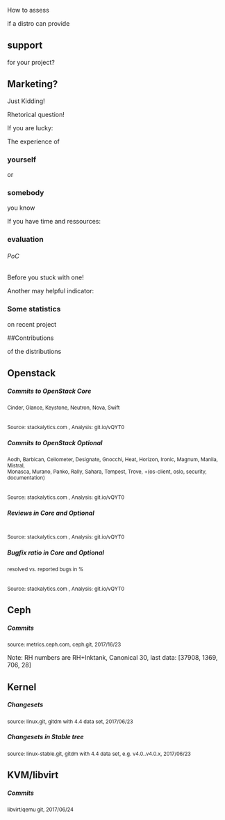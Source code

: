 <!-- .slide: data-background-image="images/distros-all.svg" data-background-size="90% auto" -->


<!-- Slide -->
How to assess

if a distro can provide 

## support

for your project?


<!-- Slide -->
## Marketing? 

Just Kidding! <!-- .element class="fragment"-->

Rhetorical question! <!-- .element class="fragment"-->


<!-- Slide -->
If you are lucky:

The experience of 

### yourself 

or 

### somebody

you know


<!-- Slide -->
If you have time and ressources:

### evaluation
###### PoC

Before you stuck with one!


<!-- Slide -->
Another may helpful indicator:

### Some statistics

on recent project

##Contributions

of the distributions


<!-- Slide -->
## Openstack


<!-- Slide -->
##### Commits to OpenStack Core
<sup>Cinder, Glance, Keystone, Neutron, Nova, Swift</sup>
<canvas data-chart="line">
<!--
{
 "data" : {
     "labels": ["G", "H", "I", "J", "K", "L", "M", "N", "O", "P"],
     "datasets": [
         {
             "label": "Canonical",
	     "backgroundColor":"rgba(221,72,20,.9)",
             "data": [116, 120, 44, 20, 25, 8, 9, 9, 6, 6]
         },
         {
             "label": "SUSE",
	     "backgroundColor":"rgba(125,194,70,.9)",
             "data": [49, 116, 109, 91, 36, 43, 98, 83, 74, 76]
         },
         {
             "label": "Mirantis",
	     "backgroundColor":"rgba(0,0,0,.7)",
             "data": [59, 370, 181, 250, 539, 677, 678, 778, 384, 288]
         },
         {
             "label": "Red Hat",
	     "backgroundColor":"rgba(233,52,66,.7)",
             "data": [731, 623, 852, 965, 1231, 1290, 1057, 1098, 821, 721]
         }
     ]
 },
 "options": { 
     "responsive": "true",
     "legend": {
     	"position": "bottom",
	"labels": {
	    "fontSize": 16
	}
     }
 }
}
-->
</canvas>
<br>
<sup>Source: stackalytics.com , Analysis: git.io/vQYT0 </sup>


<!-- Slide -->
##### Commits to OpenStack Optional
<sup>Aodh, Barbican, Ceilometer, Designate, Gnocchi, Heat, Horizon, Ironic, Magnum, Manila, Mistral, <br> Monasca, Murano, Panko, Rally, Sahara, Tempest, Trove, +(os-client, oslo, security, documentation)</sup>
<canvas data-chart="line">
<!--
{
 "data" : {
     "labels": ["G", "H", "I", "J", "K", "L", "M", "N", "O", "P"],
     "datasets": [
         {
             "label": "Canonical",
	     "backgroundColor":"rgba(221,72,20,.9)",
             "data": [38, 52, 8, 6, 19, 6, 7, 4, 10, 2]
         },
         {
             "label": "SUSE",
	     "backgroundColor":"rgba(125,194,70,.9)",
             "data": [16, 175, 849, 635, 345, 372, 296, 221, 319, 181]
         },
         {
             "label": "Red Hat",
	     "backgroundColor":"rgba(233,52,66,.7)",
             "data": [1091, 1567, 1707, 1451, 2232, 1938, 1561, 1660, 1291, 801]
         },
         {
             "label": "Mirantis",
	     "backgroundColor":"rgba(0,0,0,.7)",
             "data": [200, 1075, 904, 1048, 2008, 2273, 1846, 1776, 828, 373]
         }
     ]
 },
 "options": { 
     "responsive": "true",
     "legend": {
     	"position": "bottom",
	"labels": {
	    "fontSize": 16
	}
     }
 }
}
-->
</canvas>
<br>
<sup>Source: stackalytics.com , Analysis: git.io/vQYT0 </sup>


<!-- Slide -->
##### Reviews in Core and Optional
<canvas data-chart="line">
<!--
{
 "data" : {
     "labels": ["G", "H", "I", "J", "K", "L", "M", "N", "O", "P"],
     "datasets": [
         {
             "label": "Canonical",
	     "backgroundColor":"rgba(221,72,20,.9)",
             "data": [931, 196, 70, 68, 72, 31, 8, 23, 48, 15]
         },
         {
             "label": "SUSE",
	     "backgroundColor":"rgba(125,194,70,.9)",
             "data": [61, 562, 2563, 3818, 3893, 3147, 3328, 2208, 1866, 2440]
         },
         {
             "label": "Red Hat",
	     "backgroundColor":"rgba(233,52,66,.7)",
             "data": [7949, 15812, 19172, 19699, 24352, 21246, 18165, 19592, 13342, 10659]
         },
         {
             "label": "Mirantis",
	     "backgroundColor":"rgba(0,0,0,.7)",
             "data": [137, 6018, 11185, 16267, 27943, 29539, 27452, 24168, 10829, 7028]
         }
     ]
 },
 "options": { 
     "responsive": "true",
     "legend": {
     	"position": "bottom",
	"labels": {
	    "fontSize": 16
	}
     }
 }
}
-->
</canvas>
<br>
<sup>Source: stackalytics.com , Analysis: git.io/vQYT0 </sup>


<!-- Slide -->
##### Bugfix ratio in Core and Optional
<sup>resolved vs. reported bugs in %</sup>
<canvas data-chart="line">
<!--
{
 "data" : {
     "labels": ["G", "H", "I", "J", "K", "L", "M", "N", "O", "P"],
     "datasets": [
         {
             "label": "Canonical",
	     "backgroundColor":"rgba(221,72,20,.7)",
             "data": [99, 35, 48, 17, 19, 9, 30, 12, 3, 30]
         },
         {
             "label": "SUSE",
	     "backgroundColor":"rgba(125,194,70,.6)",
             "data": [94, 115, 143, 204, 145, 86, 47, 42, 40, 109]
         },
         {
             "label": "Red Hat",
	     "backgroundColor":"rgba(233,52,66,.7)",
             "data": [78, 65, 60, 56, 59, 54, 64, 74, 73, 72]
         },
         {
             "label": "Mirantis",
	     "backgroundColor":"rgba(0,0,0,.7)",
             "data": [89, 87, 63, 87, 84, 73, 70, 74, 83, 81]
         }
     ]
 },
 "options": { 
     "responsive": "true",
     "legend": {
     	"position": "bottom",
	"labels": {
	    "fontSize": 16
	}
     },
     "scales": {
     	"yAxes": [{
        	"ticks": {
                    "min": 0,
                    "max": 210
                }
            }]
     }
 }
}
-->
</canvas>
<br>
<sup>Source: stackalytics.com , Analysis: git.io/vQYT0 </sup>


<!-- Slide -->
## Ceph


##### Commits
<sup>source: metrics.ceph.com, ceph.git, 2017/16/23<sup>
<canvas class="doughnut-reveal" data-chart="doughnut" width="600" height="600">
<!--
{
 "data" : {
     "labels": ["Red Hat" , "SUSE" , "Mirantis" , "Canonical"],
     "datasets": [
         {
             "data": [36021, 1822, 746, 30],
	     "backgroundColor": [
	     	"rgba(233,52,66,.7)",
		"rgba(125,194,70,.6)",
		"rgba(0,0,0,.7)",
		"rgba(221,72,20,.7)"
	     ]
         }
     ]
 },
 "options": {
     "animateScale": "true",
     "responsive": "true",
     "legend": {
     	"position": "bottom",
	"labels": {
	    "fontSize": 16
	}
     }
 }
}
-->
</canvas>

Note: RH numbers are RH+Inktank, Canonical 30, last data: [37908, 1369, 706, 28]


<!-- Slide -->
## Kernel


<!-- Slide -->
##### Changesets 
<sup>source: linux.git, gitdm with 4.4 data set, 2017/06/23</sup>
<canvas data-chart="line">
<!--
{
 "data" : {
     "labels": ["v3.0" , "v3.1" , "v3.2" , "v3.4" , "v3.5" , "v3.6" , "v3.7" , "v3.8" , "v3.9" , "v3.10" , "v3.11" , "v3.12" , "v3.13" , "v3.14" , "v3.15" , "v3.16" , "v3.17" , "v3.18" , "v3.19" , "v4.0" , "v4.1" , "v4.2" , "v4.3" , "v4.4" , "v4.5" , "v4.6" , "v4.7" , "v4.8", "v4.9", "v4.10", "v4.11"],
     "datasets": [
         {
             "label": "Mirantis",
	     "backgroundColor":"rgba(0,0,0,.7)",
             "data": [0,0,0,0,0,0,0,0,0,0,0,0,0,0,0,0,0,0,0,0,0,0,1,15,27,66,48,18,1,0,0]
         },
         {
             "label": "Canonical",
	     "backgroundColor":"rgba(221,72,20,.7)",
             "data": [24,27,46,101,35,89,90,91,84,58,81,55,48,28,25,34,32,80,23,29,24,37,30,35,46,50,56,108,127,74,159]
         },
         {
             "label": "SUSE",
	     "backgroundColor":"rgba(125,194,70,.6)",
             "data": [446,391,337,731,329,256,323,270,437,235,230,163,294,278,454,298,279,300,431,445,453,503,301,260,386,370,469,341,235,481,437]
         },
         {
             "label": "Red Hat",
	     "backgroundColor":"rgba(233,52,66,.7)",
             "data": [947,688,927,1661,926,898,1003,963,798,896,808,753,1060,1030,1133,1370,1046,854,890,669,931,1274,969,658,628,933,836,987,837,851,933]
         }
     ]
 },
 "options": { 
     "responsive": "true",
     "legend": {
     	"position": "bottom",
	"labels": {
	    "fontSize": 16
	}
     }
 }
}
-->
</canvas>


<!-- Slide -->
##### Changesets in Stable tree
<sup>source: linux-stable.git, gitdm with 4.4 data set, e.g. v4.0..v4.0.x, 2017/06/23</sup>
<canvas data-chart="line">
<!--
{
 "data" : {
      "labels": ["v3.0.100", "v3.1.10", "v3.2.89", "v3.3.8", "v3.4.113", "v3.5.7", "v3.6.11", "v3.7.10", "v3.8.13", "v3.9.11", "v3.10.106", "v3.11.10", "v3.12.74", "v3.13.11", "v3.14.79", "v3.15.10", "v3.16.44", "v3.17.8", "v3.18.57", "v3.19.8", "v4.0.9", "v4.1.41", "v4.2.8", "v4.3.6", "v4.4.73", "v4.5.7", "v4.6.7", "v4.7.10", "v4.8.17", "v4.9.33", "v4.10.17", "v4.11.6"],
     "datasets": [
         {
             "label": "Mirantis",
	     "backgroundColor":"rgba(0,0,0,.7)",
             "data": [0 ,0 ,0 ,0 ,0 ,0 ,0 ,0 ,0 ,0 ,0 ,0 ,0 ,0 ,0 ,0 ,0 ,0 ,1 ,0 ,0 ,4 ,1 ,1 ,6 ,0 ,0 ,0 ,0 ,0 ,0 ,0]
         },
         {
             "label": "Canonical",
	     "backgroundColor":"rgba(221,72,20,.7)",
             "data": [74 ,12 ,129 ,13 ,90 ,22 ,15 ,10 ,19 ,6 ,49 ,5 ,83 ,11 ,34 ,4 ,93 ,7 ,50 ,7 ,8 ,56 ,11 ,13 ,64 ,13 ,9 ,18 ,15 ,15 ,9 ,0]
         },
         {
             "label": "SUSE",
	     "backgroundColor":"rgba(125,194,70,.6)",
             "data": [244 ,66 ,554 ,23 ,376 ,45 ,55 ,35 ,45 ,32 ,431 ,34 ,673 ,50 ,354 ,23 ,447 ,60 ,337 ,67 ,50 ,311 ,45 ,45 ,289 ,80 ,38 ,41 ,57 ,99 ,43 ,36]
         },
         {
             "label": "Red Hat",
	     "backgroundColor":"rgba(233,52,66,.7)",
             "data": [457 ,84 ,886 ,65 ,692 ,84 ,68 ,80 ,120 ,99 ,736 ,75 ,911 ,112 ,576 ,71 ,683 ,135 ,485 ,75 ,55 ,387 ,95 ,72 ,458 ,100 ,81 ,77 ,107 ,233 ,90 ,78]
         }
     ]
 },
 "options": { 
     "responsive": "true",
     "legend": {
     	"position": "bottom",
	"labels": {
	    "fontSize": 16
	}
     }
 }
}
-->
</canvas>


<!-- Slide -->
## KVM/libvirt


<!-- Slide -->
##### Commits
<sup>libvirt/qemu git, 2017/06/24<sup>
<canvas class="doughnut-reveal" data-chart="doughnut" width="600" height="600">
<!--
{
 "data" : {
     "labels": ["Red Hat" , "SUSE" , "Mirantis" , "Canonical"],
     "datasets": [
         {
             "data": [39455, 2770, 6, 80],
	     "backgroundColor": [
	     	"rgba(233,52,66,.7)",
		"rgba(125,194,70,.6)",
		"rgba(0,0,0,.7)",
		"rgba(221,72,20,.7)"
	     ]
         }
     ]
 },
 "options": {
     "animateScale": "true",
     "responsive": "true",
     "legend": {
     	"position": "bottom",
	"labels": {
	    "fontSize": 16
	}
     }
 }
}
-->
</canvas>

